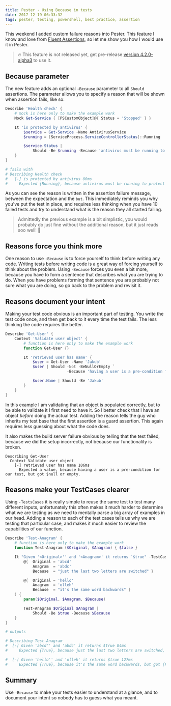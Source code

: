 ```yaml
---
title: Pester - Using Because in tests
date: 2017-12-19 06:33:32
tags: pester, testing, powershell, best practice, assertion
---
```


This weekend I added custom failure reasons into Pester. This feature I know and love from [Fluent Assertions](http://fluentassertions.com/), so let me show you how I would use it in Pester.

> 🔥 This feature is not released yet, get pre-release [version 4.2.0-alpha3](https://www.powershellgallery.com/packages/Pester/4.2.0-alpha3) to use it.

## Because parameter

The new feature adds an optional `-Because` parameter to all `Should` assertions. The parameter allows you to specify a reason that will be shown when assertion fails, like so:

```powershell
Describe 'Health check' {
    # mock is here only to make the example work
    Mock Get-Service { [PSCustomObject]@{ Status = 'Stopped' } }

    It 'is protected by antivirus' {
        $service = Get-Service -Name AntivirusService
        $running = [ServiceProcess.ServiceControllerStatus]::Running

        $service.Status |
            Should -Be $running -Because 'antivirus must be running to protect our computer'
    }
}

# fails with
# Describing Health check
#   [-] is protected by antivirus 80ms
#     Expected {Running}, because antivirus must be running to protect our computer, but got {Stopped}.
```

As you can see the reason is written in the assertion failure message, between the expectation and the `but`. This immediately reminds you why you've put the test in place, and requires less thinking when you have 10 failed tests and try to understand what is the reason they all started failing.

> Admittedly the previous example is a bit simplistic, you would probably do just fine without the additional reason, but it just reads soo well! 🙂

## Reasons force you think more

One reason to use `-Because` is to force yourself to think before writing any code. Writing tests before writing code is a great way of forcing yourself to think about the problem. Using `-Because` forces you even a bit more, because you have to form a sentence that describes what you are trying to do. When you have problems forming that sentence you are probably not sure what you are doing, so go back to the problem and revisit it.

## Reasons document your intent

Making your test code obvious is an important part of testing. You write the test code once, and then get back to it every time the test fails. The less thinking the code requires the better.

```powershell
Describe 'Get-User' {
    Context 'Validate user object' {
        # function is here only to make the example work
        function Get-User {}

        It 'retrieved user has name' {
            $user = Get-User -Name 'Jakub'
            $user | Should -Not -BeNullOrEmpty `
                           -Because 'having a user is a pre-condition for our test'

            $user.Name | Should -Be 'Jakub'
        }
    }
}
```

In this example I am validating that an object is populated correctly, but to be able to validate it I first need to have it. So I better check that I have an object _before_ doing the actual test. Adding the reason tells the guy who inherits my test base that the first assertion is a guard assertion. This again requires less guessing about what the code does.

It also makes the build server failure obvious by telling that the test failed, because we did the setup incorrectly, not because our functionality is broken.

```text
Describing Get-User
  Context Validate user object
    [-] retrieved user has name 106ms
      Expected a value, because having a user is a pre-condition for our test, but got $null or empty.
```

## Reasons make your TestCases clearer

Using `-TestsCases` it is really simple to reuse the same test to test many different inputs, unfortunately this often makes it much harder to determine what we are testing as we need to mentally parse a big array of examples in our head. Adding a reason to each of the test cases tells us why we are testing that particular case, and makes it much easier to review the capabilities of our function.

```powershell
Describe 'Test-Anagram' {
    # function is here only to make the example work
    function Test-Anagram ($Original, $Anagram) { $false }

    It "Given '<Original>'' and '<Anagram>' it returns `$true" -TestCases @(
        @{  Original = 'abcd'
            Anagram  = 'abdc' 
            Because  = "just the last two letters are switched" }

        @{  Original = 'hello'
            Anagram  = 'olleh' 
            Because  = "it's the same word backwards" }
    ) {
        param($Original, $Anagram, $Because)

        Test-Anagram $Original $Anagram | 
            Should -Be $true -Because $Because
    }
}

# outputs

# Describing Test-Anagram
#  [-] Given 'abcd'' and 'abdc' it returns $true 84ms
#     Expected {True}, because just the last two letters are switched, but got {False}.

#  [-] Given 'hello'' and 'olleh' it returns $true 127ms
#     Expected {True}, because it's the same word backwards, but got {False}.
```

## Summary

Use `-Because` to make your tests easier to understand at a glance, and to document your intent so nobody has to guess what you meant.